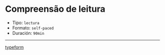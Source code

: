 # Compreensão de leitura

- Tipo: `lectura`
- Formato: `self-paced`
- Duración: `90min`

---

[typeform](https://laboratoria.typeform.com/to/TYPEFORM_ID_TESTS_READING?email=xxxxx&fname=xxxxx&city=xxxxx&flow=xxxxx&uid=xxxxx&cohortid=xxxxx&courseid=xxxxx&unitid=xxxxx&partid=xxxxx)
